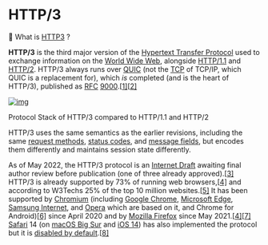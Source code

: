 # HTTP/3

:see_no_evil: What is [HTTP3](https://en.wikipedia.org/wiki/HTTP/3) ?



**HTTP/3** is the third major version of the [Hypertext Transfer Protocol](https://en.wikipedia.org/wiki/Hypertext_Transfer_Protocol) used to exchange information on the [World Wide Web](https://en.wikipedia.org/wiki/World_Wide_Web), alongside [HTTP/1.1](https://en.wikipedia.org/wiki/HTTP/1.1) and [HTTP/2](https://en.wikipedia.org/wiki/HTTP/2). HTTP/3 always runs over [QUIC](https://en.wikipedia.org/wiki/QUIC) (not the [TCP](https://en.wikipedia.org/wiki/Transmission_Control_Protocol) of TCP/IP, which QUIC is a replacement for), which *is* completed (and is the heart of HTTP/3), published as [RFC](https://en.wikipedia.org/wiki/RFC_(identifier)) [9000](https://datatracker.ietf.org/doc/html/rfc9000).[[1\]](https://en.wikipedia.org/wiki/HTTP/3#cite_note-1)[[2\]](https://en.wikipedia.org/wiki/HTTP/3#cite_note-2)



[![img](https://upload.wikimedia.org/wikipedia/commons/thumb/0/09/HTTP-1.1_vs._HTTP-2_vs._HTTP-3_Protocol_Stack.svg/336px-HTTP-1.1_vs._HTTP-2_vs._HTTP-3_Protocol_Stack.svg.png)](https://en.wikipedia.org/wiki/File:HTTP-1.1_vs._HTTP-2_vs._HTTP-3_Protocol_Stack.svg)

Protocol Stack of HTTP/3 compared to HTTP/1.1 and HTTP/2



HTTP/3 uses the same semantics as the earlier revisions, including the same [request methods](https://en.wikipedia.org/wiki/Hypertext_Transfer_Protocol#Request_methods), [status codes](https://en.wikipedia.org/wiki/Hypertext_Transfer_Protocol#Response_status_codes), and [message fields](https://en.wikipedia.org/wiki/List_of_HTTP_header_fields), but encodes them differently and maintains session state differently.

As of May 2022, the HTTP/3 protocol is an [Internet Draft](https://en.wikipedia.org/wiki/Internet_Draft) awaiting final author review before publication (one of three already approved).[[3\]](https://en.wikipedia.org/wiki/HTTP/3#cite_note-3) HTTP/3 is already supported by 73% of running web browsers,[[4\]](https://en.wikipedia.org/wiki/HTTP/3#cite_note-canIuse-4) and according to W3Techs 25% of the top 10 million websites.[[5\]](https://en.wikipedia.org/wiki/HTTP/3#cite_note-W3Techs-5) It has been supported by [Chromium](https://en.wikipedia.org/wiki/Chromium_(web_browser)) (including [Google Chrome](https://en.wikipedia.org/wiki/Google_Chrome), [Microsoft Edge](https://en.wikipedia.org/wiki/Microsoft_Edge), [Samsung Internet](https://en.wikipedia.org/wiki/Samsung_Internet), and [Opera](https://en.wikipedia.org/wiki/Opera_(web_browser)) which are based on it, and Chrome for Android)[[6\]](https://en.wikipedia.org/wiki/HTTP/3#cite_note-6) since April 2020 and by [Mozilla Firefox](https://en.wikipedia.org/wiki/Mozilla_Firefox) since May 2021.[[4\]](https://en.wikipedia.org/wiki/HTTP/3#cite_note-canIuse-4)[[7\]](https://en.wikipedia.org/wiki/HTTP/3#cite_note-:2-7) [Safari](https://en.wikipedia.org/wiki/Safari_(web_browser)) 14 (on [macOS Big Sur](https://en.wikipedia.org/wiki/MacOS_Big_Sur) and [iOS 14](https://en.wikipedia.org/wiki/IOS_14)) has also implemented the protocol but it is [disabled by default](https://en.wikipedia.org/wiki/Feature_toggle).[[8\]](https://en.wikipedia.org/wiki/HTTP/3#cite_note-safari14-8)

